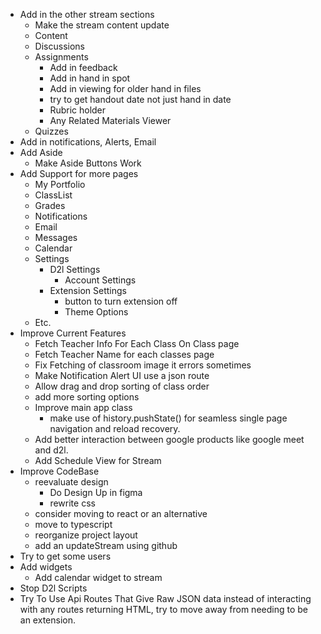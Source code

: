 + Add in the other stream sections
  + Make the stream content update
  + Content
  + Discussions
  + Assignments
    + Add in feedback
    + Add in hand in spot
    + Add in viewing for older hand in files
    + try to get handout date not just hand in date
    + Rubric holder
    + Any Related Materials Viewer
  + Quizzes
+ Add in notifications, Alerts, Email
+ Add Aside
  + Make Aside Buttons Work
+ Add Support for more pages
  + My Portfolio
  + ClassList
  + Grades
  + Notifications
  + Email
  + Messages
  + Calendar
  + Settings
    + D2l Settings
      + Account Settings
    + Extension Settings
      + button to turn extension off
      + Theme Options
  + Etc.
+ Improve Current Features
  + Fetch Teacher Info For Each Class On Class page
  + Fetch Teacher Name for each classes page
  + Fix Fetching of classroom image it errors sometimes
  + Make Notification Alert UI use a json route
  + Allow drag and drop sorting of class order
  + add more sorting options
  + Improve main app class
    + make use of history.pushState() for seamless single page navigation and reload recovery.
  + Add better interaction between google products like google meet and d2l.
  + Add Schedule View for Stream
+ Improve CodeBase
  + reevaluate design
    + Do Design Up in figma
    + rewrite css
  + consider moving to react or an alternative
  + move to typescript
  + reorganize project layout
  + add an updateStream using github
+ Try to get some users
+ Add widgets
  + Add calendar widget to stream
+ Stop D2l Scripts
+ Try To Use Api Routes That Give Raw JSON data instead of interacting with any routes returning HTML, try to move away from needing to be an extension.